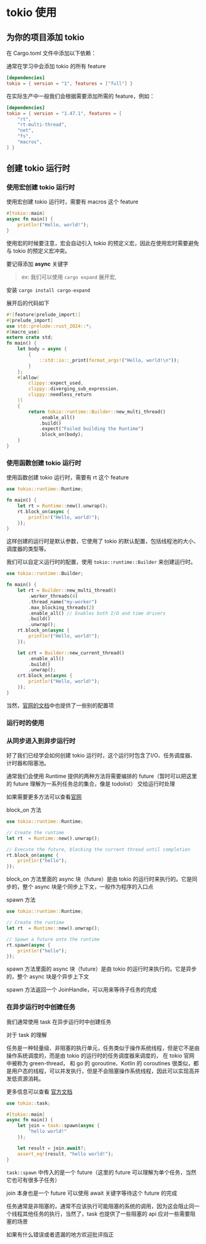 # tokio 使用

## 为你的项目添加 **tokio**

在 Cargo.toml 文件中添加以下依赖：

通常在学习中会添加 tokio 的所有 feature
```toml
[dependencies]
tokio = { version = "1", features = ["full"] }
```

在实际生产中一般我们会根据需要添加所需的 feature，例如：

```toml
[dependencies]
tokio = { version = "1.47.1", features = [
    "rt",
    "rt-multi-thread",
    "net",
    "fs",
    "macros",
] }
```

## 创建 tokio 运行时

### 使用宏创建 tokio 运行时
使用宏创建 tokio 运行时，需要有 macros 这个 feature

```rust
#[tokio::main]
async fn main() {
    println!("Hello, world!");
}
```

使用宏的时候要注意，宏会自动引入 tokio 的预定义宏，因此在使用宏时需要避免与 tokio 的预定义宏冲突。

要记得添加 **async** 关键字

> ex:  我们可以使用 `cargo expand` 展开宏,

安装 `cargo install cargo-expand`

展开后的代码如下

```rust
#![feature(prelude_import)]
#[prelude_import]
use std::prelude::rust_2024::*;
#[macro_use]
extern crate std;
fn main() {
    let body = async {
        {
            ::std::io::_print(format_args!("Hello, world!\n"));
        }
    };
    #[allow(
        clippy::expect_used,
        clippy::diverging_sub_expression,
        clippy::needless_return
    )]
    {
        return tokio::runtime::Builder::new_multi_thread()
            .enable_all()
            .build()
            .expect("Failed building the Runtime")
            .block_on(body);
    }
}
```

### 使用函数创建 tokio 运行时

使用函数创建 tokio 运行时，需要有 rt 这个 feature

```rust
use tokio::runtime::Runtime;

fn main() {
    let rt = Runtime::new().unwrap();
    rt.block_on(async {
        println!("Hello, world!");
    });
}
```

这样创建的运行时是默认参数，它使用了 tokio 的默认配置，包括线程池的大小、调度器的类型等。

我们可以自定义运行时的配置，使用 `tokio::runtime::Builder` 来创建运行时。

```rust
use tokio::runtime::Builder;

fn main() {
    let rt = Builder::new_multi_thread()
        .worker_threads(4)
        .thread_name("my-worker")
        .max_blocking_threads(2)
        .enable_all() // Enables both I/O and time drivers
        .build()
        .unwrap();
    rt.block_on(async {
        println!("Hello, world!");
    });

    let crt = Builder::new_current_thread()
        .enable_all()
        .build()
        .unwrap();
    crt.block_on(async {
        println!("Hello, world!");
    });
}
```

当然，[官网的文档](https://docs.rs/tokio/latest/tokio/runtime/struct.Builder.html)中也提供了一些别的配置项

### 运行时的使用

### 从同步进入到异步运行时
好了我们已经学会如何创建 tokio 运行时，这个运行时包含了I/O、任务调度器、计时器和阻塞池。

通常我们会使用 Runtime 提供的两种方法将需要编排的 future（暂时可以把这里的 future 理解为一系列任务总的集合，像是 todolist） 交给运行时处理


如果需要更多方法可以查看[官网](https://docs.rs/tokio/latest/tokio/runtime/struct.Runtime.html#)

block_on 方法

```rust
use tokio::runtime::Runtime;

// Create the runtime
let rt  = Runtime::new().unwrap();

// Execute the future, blocking the current thread until completion
rt.block_on(async {
    println!("hello");
});
```

block_on 方法里面的 async 块（future）是由 tokio 的运行时来执行的。它是同步的，整个 async 块是个同步上下文，一般作为程序的入口点

spawn 方法

```rust
use tokio::runtime::Runtime;

// Create the runtime
let rt  = Runtime::new().unwrap();

// Spawn a future onto the runtime
rt.spawn(async {
    println!("hello");
});
```

spawn 方法里面的 async 块（future）是由 tokio 的运行时来执行的。它是异步的，整个 async 块是个异步上下文

spawn 方法返回一个 JoinHandle，可以用来等待子任务的完成

### 在异步运行时中创建任务

我们通常使用 task 在异步运行时中创建任务

对于 task 的理解

任务是一种轻量级、非阻塞的执行单元，任务类似于操作系统线程，但是它不是由操作系统调度的，而是由 tokio 的运行时的任务调度器来调度的， 在 tokio 官网中被称为 green-thread， 和 go 的 goroutine、Kotlin 的 coroutines 很类似，都是用户态的线程，可以并发执行，但是不会阻塞操作系统线程，因此可以实现高并发低资源消耗。

更多信息可以查看 [官方文档](https://docs.rs/tokio/latest/tokio/task/index.html)

```rust
use tokio::task;

#[tokio::main]
async fn main() {
    let join = task::spawn(async {
        "hello world!"
    });

    let result = join.await?;
    assert_eq!(result, "hello world!");
}

```

`task::spawn` 中传入的是一个 future（这里的 future 可以理解为单个任务，当然它也可有很多子任务）

join 本身也是一个 future  可以使用 await 关键字等待这个 future 的完成

任务通常是非阻塞的，通常不应该执行可能阻塞的系统的调用，因为这会阻止同一个线程其他任务的执行，当然了，task 也提供了一些阻塞的 api 应对一些需要阻塞的场景

如果有什么错误或者遗漏的地方欢迎批评指正
